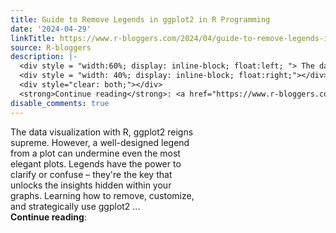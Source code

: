 ```yaml
---
title: Guide to Remove Legends in ggplot2 in R Programming
date: '2024-04-29'
linkTitle: https://www.r-bloggers.com/2024/04/guide-to-remove-legends-in-ggplot2-in-r-programming/
source: R-bloggers
description: |-
  <div style = "width:60%; display: inline-block; float:left; "> The data visualization with R, ggplot2 reigns supreme. However, a well-designed legend from a plot can undermine even the most elegant plots. Legends have the power to clarify or confuse – they're the key that unlocks the insights hidden within your graphs. Learning how to remove, customize, and strategically use ggplot2 ...</div>
  <div style = "width: 40%; display: inline-block; float:right;"></div>
  <div style="clear: both;"></div>
  <strong>Continue reading</strong>: <a href="https://www.r-bloggers.com/2024/04/guide-to-remove-legends- ...
disable_comments: true
---
```

<div style = "width:60%; display: inline-block; float:left; "> The data visualization with R, ggplot2 reigns supreme. However, a well-designed legend from a plot can undermine even the most elegant plots. Legends have the power to clarify or confuse – they're the key that unlocks the insights hidden within your graphs. Learning how to remove, customize, and strategically use ggplot2 ...</div>
<div style = "width: 40%; display: inline-block; float:right;"></div>
<div style="clear: both;"></div>
<strong>Continue reading</strong>: <a href="https://www.r-bloggers.com/2024/04/guide-to-remove-legends- ...